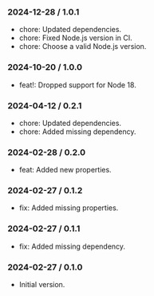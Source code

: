 ### 2024-12-28 / 1.0.1

- chore: Updated dependencies.
- chore: Fixed Node.js version in CI.
- chore: Choose a valid Node.js version.

### 2024-10-20 / 1.0.0

- feat!: Dropped support for Node 18.

### 2024-04-12 / 0.2.1

- chore: Updated dependencies.
- chore: Added missing dependency.

### 2024-02-28 / 0.2.0

- feat: Added new properties.

### 2024-02-27 / 0.1.2

- fix: Added missing properties.

### 2024-02-27 / 0.1.1

- fix: Added missing dependency.

### 2024-02-27 / 0.1.0

- Initial version.

